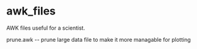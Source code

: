 # awk_files
AWK files useful for a scientist.

prune.awk -- prune large data file to make it more managable for plotting
